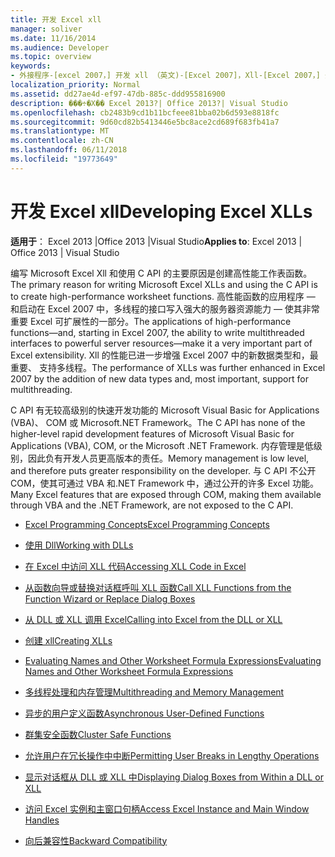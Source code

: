 ```yaml
---
title: 开发 Excel xll
manager: soliver
ms.date: 11/16/2014
ms.audience: Developer
ms.topic: overview
keywords:
- 外接程序-[excel 2007，] 开发 xll （英文)-[Excel 2007]，Xll-[Excel 2007，] 开发
localization_priority: Normal
ms.assetid: dd27ae4d-ef97-47db-885c-ddd955816900
description: ���÷�Χ�� Excel 2013?| Office 2013?| Visual Studio
ms.openlocfilehash: cb2483b9cd1b11bcfeee81bba02b6d593e8818fc
ms.sourcegitcommit: 9d60cd82b5413446e5bc8ace2cd689f683fb41a7
ms.translationtype: MT
ms.contentlocale: zh-CN
ms.lasthandoff: 06/11/2018
ms.locfileid: "19773649"
---
```

# <a name="developing-excel-xlls"></a><span data-ttu-id="50e5f-104">开发 Excel xll</span><span class="sxs-lookup"><span data-stu-id="50e5f-104">Developing Excel XLLs</span></span>

<span data-ttu-id="50e5f-105">**适用于**： Excel 2013 |Office 2013 |Visual Studio</span><span class="sxs-lookup"><span data-stu-id="50e5f-105">**Applies to**: Excel 2013 | Office 2013 | Visual Studio</span></span> 
  
<span data-ttu-id="50e5f-106">编写 Microsoft Excel Xll 和使用 C API 的主要原因是创建高性能工作表函数。</span><span class="sxs-lookup"><span data-stu-id="50e5f-106">The primary reason for writing Microsoft Excel XLLs and using the C API is to create high-performance worksheet functions.</span></span> <span data-ttu-id="50e5f-107">高性能函数的应用程序 — 和启动在 Excel 2007 中，多线程的接口写入强大的服务器资源能力 — 使其非常重要 Excel 可扩展性的一部分。</span><span class="sxs-lookup"><span data-stu-id="50e5f-107">The applications of high-performance functions—and, starting in Excel 2007, the ability to write multithreaded interfaces to powerful server resources—make it a very important part of Excel extensibility.</span></span> <span data-ttu-id="50e5f-108">Xll 的性能已进一步增强 Excel 2007 中的新数据类型和，最重要、 支持多线程。</span><span class="sxs-lookup"><span data-stu-id="50e5f-108">The performance of XLLs was further enhanced in Excel 2007 by the addition of new data types and, most important, support for multithreading.</span></span>
  
<span data-ttu-id="50e5f-109">C API 有无较高级别的快速开发功能的 Microsoft Visual Basic for Applications (VBA)、 COM 或 Microsoft.NET Framework。</span><span class="sxs-lookup"><span data-stu-id="50e5f-109">The C API has none of the higher-level rapid development features of Microsoft Visual Basic for Applications (VBA), COM, or the Microsoft .NET Framework.</span></span> <span data-ttu-id="50e5f-110">内存管理是低级别，因此负有开发人员更高版本的责任。</span><span class="sxs-lookup"><span data-stu-id="50e5f-110">Memory management is low level, and therefore puts greater responsibility on the developer.</span></span> <span data-ttu-id="50e5f-111">与 C API 不公开 COM，使其可通过 VBA 和.NET Framework 中，通过公开的许多 Excel 功能。</span><span class="sxs-lookup"><span data-stu-id="50e5f-111">Many Excel features that are exposed through COM, making them available through VBA and the .NET Framework, are not exposed to the C API.</span></span>


- [<span data-ttu-id="50e5f-112">Excel Programming Concepts</span><span class="sxs-lookup"><span data-stu-id="50e5f-112">Excel Programming Concepts</span></span>](excel-programming-concepts.md)
  
- [<span data-ttu-id="50e5f-113">使用 Dll</span><span class="sxs-lookup"><span data-stu-id="50e5f-113">Working with DLLs</span></span>](working-with-dlls.md)
  
- [<span data-ttu-id="50e5f-114">在 Excel 中访问 XLL 代码</span><span class="sxs-lookup"><span data-stu-id="50e5f-114">Accessing XLL Code in Excel</span></span>](accessing-xll-code-in-excel.md)
  
- [<span data-ttu-id="50e5f-115">从函数向导或替换对话框呼叫 XLL 函数</span><span class="sxs-lookup"><span data-stu-id="50e5f-115">Call XLL Functions from the Function Wizard or Replace Dialog Boxes</span></span>](how-to-call-xll-functions-from-the-function-wizard-or-replace-dialog-boxes.md)
  
- [<span data-ttu-id="50e5f-116">从 DLL 或 XLL 调用 Excel</span><span class="sxs-lookup"><span data-stu-id="50e5f-116">Calling into Excel from the DLL or XLL</span></span>](calling-into-excel-from-the-dll-or-xll.md)
  
- [<span data-ttu-id="50e5f-117">创建 xll</span><span class="sxs-lookup"><span data-stu-id="50e5f-117">Creating XLLs</span></span>](creating-xlls.md)
  
- [<span data-ttu-id="50e5f-118">Evaluating Names and Other Worksheet Formula Expressions</span><span class="sxs-lookup"><span data-stu-id="50e5f-118">Evaluating Names and Other Worksheet Formula Expressions</span></span>](evaluating-names-and-other-worksheet-formula-expressions.md)
  
- [<span data-ttu-id="50e5f-119">多线程处理和内存管理</span><span class="sxs-lookup"><span data-stu-id="50e5f-119">Multithreading and Memory Management</span></span>](multithreading-and-memory-management.md)
  
- [<span data-ttu-id="50e5f-120">异步的用户定义函数</span><span class="sxs-lookup"><span data-stu-id="50e5f-120">Asynchronous User-Defined Functions</span></span>](asynchronous-user-defined-functions.md)
  
- [<span data-ttu-id="50e5f-121">群集安全函数</span><span class="sxs-lookup"><span data-stu-id="50e5f-121">Cluster Safe Functions</span></span>](cluster-safe-functions.md)
  
- [<span data-ttu-id="50e5f-122">允许用户在冗长操作中中断</span><span class="sxs-lookup"><span data-stu-id="50e5f-122">Permitting User Breaks in Lengthy Operations</span></span>](permitting-user-breaks-in-lengthy-operations.md)
  
- [<span data-ttu-id="50e5f-123">显示对话框从 DLL 或 XLL 中</span><span class="sxs-lookup"><span data-stu-id="50e5f-123">Displaying Dialog Boxes from Within a DLL or XLL</span></span>](displaying-dialog-boxes-from-within-a-dll-or-xll.md)
  
- [<span data-ttu-id="50e5f-124">访问 Excel 实例和主窗口句柄</span><span class="sxs-lookup"><span data-stu-id="50e5f-124">Access Excel Instance and Main Window Handles</span></span>](how-to-access-excel-instance-and-main-window-handles.md)
  
- [<span data-ttu-id="50e5f-125">向后兼容性</span><span class="sxs-lookup"><span data-stu-id="50e5f-125">Backward Compatibility</span></span>](backward-compatibility.md)
  

